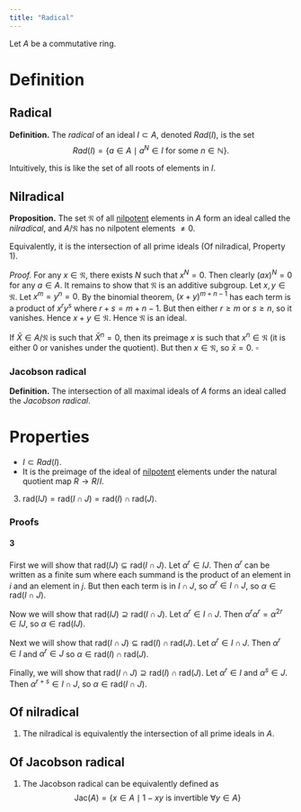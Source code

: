 ```yaml
---
title: "Radical"
---
```


Let $A$ be a commutative ring.

# Definition
## Radical

**Definition.** The _radical_ of an ideal $I\subset A$, denoted $Rad(I)$, is the set
$$
Rad(I)=\{ a\in A \mid a^N\in I \text{ for some } n\in\mathbb{N} \}.
$$

Intuitively, this is like the set of all roots of elements in $I$. 

## Nilradical
**Proposition.** The set $\mathfrak{N}$ of all [nilpotent](<notes/ntpy/Definitions/Ring theory/Nilpotent.md>) elements in $A$ form an ideal called the _nilradical_, and $A/\mathfrak{N}$ has no nilpotent elements $\neq 0$.

Equivalently, it is the intersection of all prime ideals (Of nilradical, Property 1).

_Proof._ For any $x\in\mathfrak{N}$, there exists $N$ such that $x^N=0$. Then clearly $(ax)^N=0$ for any $a\in A$. It remains to show that $\mathfrak{N}$ is an additive subgroup. Let $x,y\in\mathfrak{N}$. Let $x^m=y^n=0$. By the binomial theorem, $(x+y)^{m+n-1}$ has each term is a product of $x^ry^s$ where $r+s=m+n-1$. But then either $r\geq m$ or $s\geq n$, so it vanishes. Hence $x+y\in\mathfrak{N}$. Hence $\mathfrak{N}$ is an ideal.

If $\bar{X}\in A/\mathfrak{N}$ is such that $\bar{X}^n=0$, then its preimage $x$ is such that $x^n\in\mathfrak{N}$ (it is either 0 or vanishes under the quotient). But then $x\in\mathfrak{N}$, so $\bar{x}=0$. $\square$

### Jacobson radical
**Definition.** The intersection of all maximal ideals of $A$ forms an ideal called the _Jacobson radical_.

# Properties
- $I\subset Rad(I)$.
- It is the preimage of the ideal of [nilpotent](<notes/ntpy/Definitions/Ring theory/Nilpotent.md>) elements under the natural quotient map $R\to R/I$.
3. $\text{rad}(IJ) = \text{rad}(I\cap J) = \text{rad}(I)\cap\text{rad}(J)$.

### Proofs
#### 3
First we will show that $\text{rad}(IJ)\subseteq\text{rad}(I\cap J)$. Let $\alpha^r\in IJ$. Then $\alpha^r$ can be written as a finite sum where each summand is the product of an element in $i$ and an element in $j$. But then each term is in $I\cap J$, so $\alpha^r\in I\cap J$, so $\alpha\in\text{rad}(I\cap J)$.

Now we will show that $\text{rad}(IJ)\supseteq\text{rad}(I\cap J)$. Let $\alpha^r\in I\cap J$. Then $\alpha^r\alpha^r=\alpha^{2r}\in IJ$, so $\alpha\in\text{rad}(IJ)$.

Next we will show that $\text{rad}(I\cap J)\subseteq\text{rad}(I)\cap\text{rad}(J)$. Let $\alpha^r\in I\cap J$. Then $\alpha^r\in I$ and $\alpha^r\in J$ so $\alpha\in\text{rad}(I)\cap\text{rad}(J)$. 

Finally, we will show that $\text{rad}(I\cap J)\supseteq\text{rad}(I)\cap\text{rad}(J)$. Let $\alpha^r\in I$ and $\alpha^s\in J$. Then $\alpha^{r+s}\in I\cap J$, so $\alpha\in\text{rad}(I\cap J)$. 

## Of nilradical
1. The nilradical is equivalently the intersection of all prime ideals in $A$.

## Of Jacobson radical
1. The Jacobson radical can be equivalently defined as $$ \text{Jac}(A)=\{x\in A\mid 1-xy\text{ is invertible }\forall y\in A\} $$